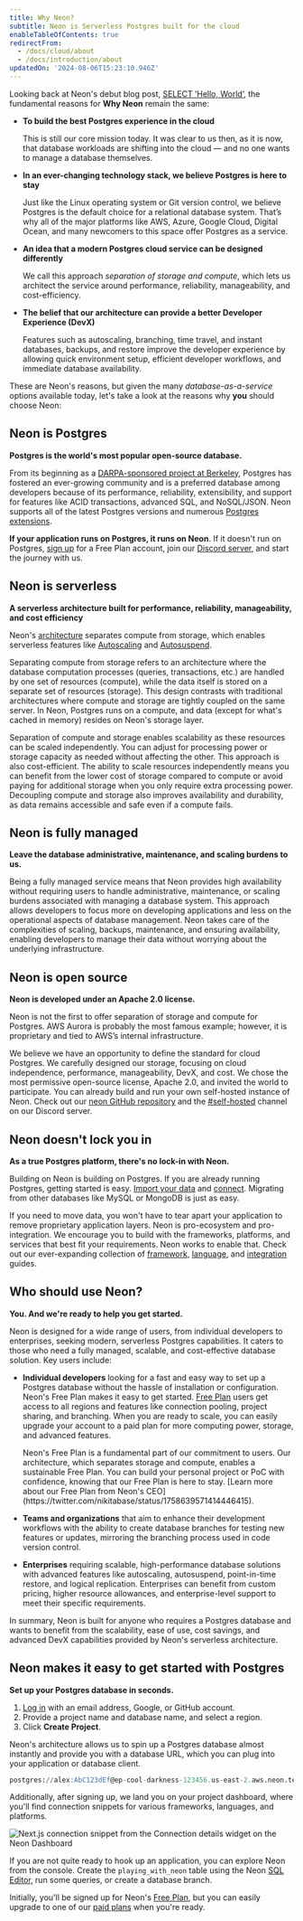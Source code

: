 ```yaml
---
title: Why Neon?
subtitle: Neon is Serverless Postgres built for the cloud
enableTableOfContents: true
redirectFrom:
  - /docs/cloud/about
  - /docs/introduction/about
updatedOn: '2024-08-06T15:23:10.946Z'
---
```


Looking back at Neon's debut blog post, [SELECT ’Hello, World’](https://neon.tech/blog/hello-world), the fundamental reasons for **Why Neon** remain the same:

- **To build the best Postgres experience in the cloud**

  This is still our core mission today. It was clear to us then, as it is now, that database workloads are shifting into the cloud &#8212; and no one wants to manage a database themselves.

- **In an ever-changing technology stack, we believe Postgres is here to stay**

  Just like the Linux operating system or Git version control, we believe Postgres is the default choice for a relational database system. That’s why all of the major platforms like AWS, Azure, Google Cloud, Digital Ocean, and many newcomers to this space offer Postgres as a service.

- **An idea that a modern Postgres cloud service can be designed differently**

  We call this approach _separation of storage and compute_, which lets us architect the service around performance, reliability, manageability, and cost-efficiency.

- **The belief that our architecture can provide a better Developer Experience (DevX)**

  Features such as autoscaling, branching, time travel, and instant databases, backups, and restore improve the developer experience by allowing quick environment setup, efficient developer workflows, and immediate database availability.

These are Neon's reasons, but given the many _database-as-a-service_ options available today, let's take a look at the reasons why **you** should choose Neon:

## Neon is Postgres

**Postgres is the world's most popular open-source database.**

From its beginning as a [DARPA-sponsored project at Berkeley](https://www.postgresql.org/docs/current/history.html), Postgres has fostered an ever-growing community and is a preferred database among developers because of its performance, reliability, extensibility, and support for features like ACID transactions, advanced SQL, and NoSQL/JSON. Neon supports all of the latest Postgres versions and numerous [Postgres extensions](/docs/extensions/extensions-intro).

**If your application runs on Postgres, it runs on Neon**. If it doesn't run on Postgres, [sign up](https://console.neon.tech/signup) for a Free Plan account, join our [Discord server](https://discord.gg/92vNTzKDGp), and start the journey with us.

## Neon is serverless

**A serverless architecture built for performance, reliability, manageability, and cost efficiency**

Neon's [architecture](/docs/introduction/architecture-overview) separates compute from storage, which enables serverless features like [Autoscaling](/docs/get-started-with-neon/production-readiness#autoscaling) and [Autosuspend](/docs/get-started-with-neon/production-readiness##scale-to-zero).

Separating compute from storage refers to an architecture where the database computation processes (queries, transactions, etc.) are handled by one set of resources (compute), while the data itself is stored on a separate set of resources (storage). This design contrasts with traditional architectures where compute and storage are tightly coupled on the same server. In Neon, Postgres runs on a compute, and data (except for what's cached in memory) resides on Neon's storage layer.

Separation of compute and storage enables scalability as these resources can be scaled independently. You can adjust for processing power or storage capacity as needed without affecting the other. This approach is also cost-efficient. The ability to scale resources independently means you can benefit from the lower cost of storage compared to compute or avoid paying for additional storage when you only require extra processing power. Decoupling compute and storage also improves availability and durability, as data remains accessible and safe even if a compute fails.

## Neon is fully managed

**Leave the database administrative, maintenance, and scaling burdens to us.**

Being a fully managed service means that Neon provides high availability without requiring users to handle administrative, maintenance, or scaling burdens associated with managing a database system. This approach allows developers to focus more on developing applications and less on the operational aspects of database management. Neon takes care of the complexities of scaling, backups, maintenance, and ensuring availability, enabling developers to manage their data without worrying about the underlying infrastructure.

## Neon is open source

**Neon is developed under an Apache 2.0 license.**

Neon is not the first to offer separation of storage and compute for Postgres. AWS Aurora is probably the most famous example; however, it is proprietary and tied to AWS’s internal infrastructure.

We believe we have an opportunity to define the standard for cloud Postgres. We carefully designed our storage, focusing on cloud independence, performance, manageability, DevX, and cost. We chose the most permissive open-source license, Apache 2.0, and invited the world to participate. You can already build and run your own self-hosted instance of Neon. Check out our [neon GitHub repository](https://github.com/neondatabase) and the [#self-hosted](https://discord.com/channels/1176467419317940276/1184894814769127464) channel on our Discord server.

## Neon doesn't lock you in

**As a true Postgres platform, there's no lock-in with Neon.**

Building on Neon is building on Postgres. If you are already running Postgres, getting started is easy. [Import your data](https://neon.tech/docs/import/import-intro) and [connect](https://neon.tech/docs/connect/connect-intro). Migrating from other databases like MySQL or MongoDB is just as easy.

If you need to move data, you won't have to tear apart your application to remove proprietary application layers. Neon is pro-ecosystem and pro-integration. We encourage you to build with the frameworks, platforms, and services that best fit your requirements. Neon works to enable that. Check out our ever-expanding collection of [framework](/docs/get-started-with-neon/frameworks), [language](/docs/get-started-with-neon/languages), and [integration](/docs/guides/integrations) guides.

## Who should use Neon?

**You. And we're ready to help you get started.**

Neon is designed for a wide range of users, from individual developers to enterprises, seeking modern, serverless Postgres capabilities. It caters to those who need a fully managed, scalable, and cost-effective database solution. Key users include:

- **Individual developers** looking for a fast and easy way to set up a Postgres database without the hassle of installation or configuration. Neon's Free Plan makes it easy to get started. [Free Plan](/docs/introduction/plans#free-plan) users get access to all regions and features like connection pooling, project sharing, and branching. When you are ready to scale, you can easily upgrade your account to a paid plan for more computing power, storage, and advanced features.

  <Admonition type="tip" title="Neon's Free Plan is here to stay">
  Neon's Free Plan is a fundamental part of our commitment to users. Our architecture, which separates storage and compute, enables a sustainable Free Plan. You can build your personal project or PoC with confidence, knowing that our Free Plan is here to stay. [Learn more about our Free Plan from Neon's CEO](https://twitter.com/nikitabase/status/1758639571414446415).
  </Admonition>

- **Teams and organizations** that aim to enhance their development workflows with the ability to create database branches for testing new features or updates, mirroring the branching process used in code version control.
- **Enterprises** requiring scalable, high-performance database solutions with advanced features like autoscaling, autosuspend, point-in-time restore, and logical replication. Enterprises can benefit from custom pricing, higher resource allowances, and enterprise-level support to meet their specific requirements.

In summary, Neon is built for anyone who requires a Postgres database and wants to benefit from the scalability, ease of use, cost savings, and advanced DevX capabilities provided by Neon's serverless architecture.

## Neon makes it easy to get started with Postgres

**Set up your Postgres database in seconds.**

1. [Log in](https://console.neon.tech/signup) with an email address, Google, or GitHub account.
2. Provide a project name and database name, and select a region.
3. Click **Create Project**.

Neon's architecture allows us to spin up a Postgres database almost instantly and provide you with a database URL, which you can plug into your application or database client.

```sql
postgres://alex:AbC123dEf@ep-cool-darkness-123456.us-east-2.aws.neon.tech/dbname
```

Additionally, after signing up, we land you on your project dashboard, where you'll find connection snippets for various frameworks, languages, and platforms.

![Next.js connection snippet from the Connection details widget on the Neon Dashboard](/docs/get-started-with-neon/connection_snippet.png)

If you are not quite ready to hook up an application, you can explore Neon from the console. Create the `playing_with_neon` table using the Neon [SQL Editor](/docs/get-started-with-neon/query-with-neon-sql-editor), run some queries, or create a database branch.

Initially, you'll be signed up for Neon's [Free Plan](/docs/introduction/plans#free-plan), but you can easily upgrade to one of our [paid plans](/docs/introduction/plans) when you're ready.

<CTA title="Are you ready?" description="After signing up, remember to join our active Discord community, where you'll find Neon users and team members ready to help." buttonText="Sign up" buttonUrl="https://console.neon.tech/signup" />
